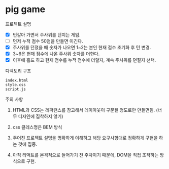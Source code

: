 # pig game

프로젝트 설명 

- [x] 번갈아 가면서 주사위를 던지는 게임. 
- [ ] 먼저 누적 점수 50점을 만들면 이긴다.
- [x] 주사위를 던졌을 때 숫자가 나오면 1~2는 본인 현재 점수 초기화 후 턴 변경.
- [x] 3~6은 현재 점수에 나온 주사위 숫자를 더한다. 
- [x] 이후에 홀드 하고 현재 점수를 누적 점수에 더할지, 계속 주사위를 던질지 선택.

디렉토리 구조  
```
index.html 
style.css
script.js

```
주의 사항 

1. HTML과 CSS는 레퍼런스를 참고해서 레이아웃이 구분될 정도로만 만들면됨. (너무 디자인에 집착하지 않기)

2. css 클레스명은 BEM 방식

3. 주어진 프로젝트 설명을 명확하게 이해하고 해당 요구사항대로 정확하게 구현을 하는 것에 집중.

4. 아직 리액트를 본격적으로 들어가기 전 주차이기 때문에, DOM을 직접 조작하는 방식으로 구현.
